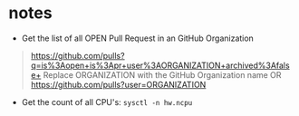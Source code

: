 # notes

- Get the list of all OPEN Pull Request in an GitHub Organization
> https://github.com/pulls?q=is%3Aopen+is%3Apr+user%3AORGANIZATION+archived%3Afalse+
Replace ORGANIZATION with the GitHub Organization name
OR https://github.com/pulls?user=ORGANIZATION

- Get the count of all CPU's: `sysctl -n hw.ncpu`

